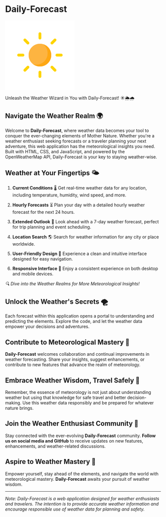 # Daily-Forecast

![Sample Image](assets/images/clear.png)

Unleash the Weather Wizard in You with Daily-Forecast! ☀️🌦️🌧️

## Navigate the Weather Realm 🌍

Welcome to **Daily-Forecast**, where weather data becomes your tool to conquer the ever-changing elements of Mother Nature. Whether you're a weather enthusiast seeking forecasts or a traveler planning your next adventure, this web application has the meteorological insights you need. Built with HTML, CSS, and JavaScript, and powered by the OpenWeatherMap API, Daily-Forecast is your key to staying weather-wise.

## Weather at Your Fingertips 🌤️

1. **Current Conditions** 🌡️
   Get real-time weather data for any location, including temperature, humidity, wind speed, and more.

2. **Hourly Forecasts** ⏳
   Plan your day with a detailed hourly weather forecast for the next 24 hours.

3. **Extended Outlook** 📆
   Look ahead with a 7-day weather forecast, perfect for trip planning and event scheduling.

4. **Location Search** 🌎
   Search for weather information for any city or place worldwide.

5. **User-Friendly Design** 🎨
   Experience a clean and intuitive interface designed for easy navigation.

6. **Responsive Interface** 📱
   Enjoy a consistent experience on both desktop and mobile devices.

*🔍 Dive into the Weather Realms for More Meteorological Insights!*

## Unlock the Weather's Secrets 🌪️

Each forecast within this application opens a portal to understanding and predicting the elements. Explore the code, and let the weather data empower your decisions and adventures.

## Contribute to Meteorological Mastery 🤝

**Daily-Forecast** welcomes collaboration and continual improvements in weather forecasting. Share your insights, suggest enhancements, or contribute to new features that advance the realm of meteorology.

## Embrace Weather Wisdom, Travel Safely 🌄

Remember, the essence of meteorology is not just about understanding weather but using that knowledge for safe travel and better decision-making. Use this weather data responsibly and be prepared for whatever nature brings.

## Join the Weather Enthusiast Community 📢

Stay connected with the ever-evolving **Daily-Forecast** community. **Follow us on social media and GitHub** to receive updates on new features, enhancements, and weather-related discussions.

## Aspire to Weather Mastery 🚀

Empower yourself, stay ahead of the elements, and navigate the world with meteorological mastery. **Daily-Forecast** awaits your pursuit of weather wisdom.

---

*Note: Daily-Forecast is a web application designed for weather enthusiasts and travelers. The intention is to provide accurate weather information and encourage responsible use of weather data for planning and safety.*
